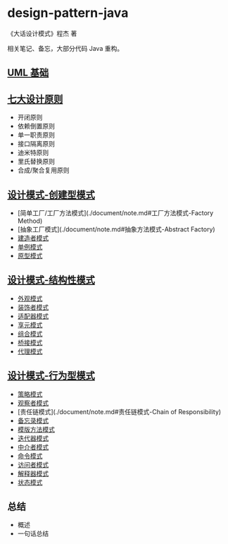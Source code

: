 # design-pattern-java

《大话设计模式》程杰 著

相关笔记、备忘，大部分代码 Java 重构。

## [UML 基础](./document/uml.md)

## [七大设计原则](./document/design-principles.md)

+ 开闭原则
+ 依赖倒置原则
+ 单一职责原则
+ 接口隔离原则
+ 迪米特原则
+ 里氏替换原则
+ 合成/聚合复用原则

## [设计模式-创建型模式](./document/note.md#设计模式-创建型模式)

+ [简单工厂/工厂方法模式](./document/note.md#工厂方法模式-Factory Method)
+ [抽象工厂模式](./document/note.md#抽象方法模式-Abstract Factory)
+ [建造者模式](./document/note.md#建造者模式-Builder)
+ [单例模式](./document/note.md#单例模式-Singleton)
+ [原型模式](./document/note.md#原型模式-Prototype)

## [设计模式-结构性模式](./document/note.md#设计模式-结构性模式)

+ [外观模式](./document/note.md#外观模式-Facade)
+ [装饰者模式](./document/note.md#装饰者模式-Decorator)
+ [适配器模式](./document/note.md#适配器模式-Adapter)
+ [享元模式](./document/note.md#享元模式-Flyweight)
+ [组合模式](./document/note.md#组合模式-Composite)
+ [桥接模式](./document/note.md#桥接模式-Bridge)
+ [代理模式](./document/note.md#代理模式-Proxy)

## [设计模式-行为型模式](./document/note.md#设计模式-行为型模式)

+ [策略模式](./document/note.md#策略模式-Strategy)
+ [观察者模式](./document/note.md#观察者模式-Observer)
+ [责任链模式](./document/note.md#责任链模式-Chain of Responsibility)
+ [备忘录模式](./document/note.md#备忘录模式-Memento)
+ [模版方法模式](./document/note.md#模版方法模式-TemplateMethod)
+ [迭代器模式](./document/note.md#迭代器模式-Iterator)
+ [中介者模式](./document/note.md#中介者模式-Mediator)
+ [命令模式](./document/note.md#命令模式-Command)
+ [访问者模式](./document/note.md#访问者模式-Visitor)
+ [解释器模式](./document/note.md#解释器模式-Interpreter)
+ [状态模式](./document/note.md#状态模式-State)

## 总结

+ 概述
+ 一句话总结